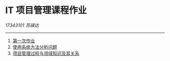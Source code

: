 # IT 项目管理课程作业
*17343101 苏祺达*

---
1. [第一次作业](./hw1/index.md)
1. [使用系统方法分析问题](./hw2/index.md)
1. [项目管理过程与领域知识及其关系](./hw3/index.md)